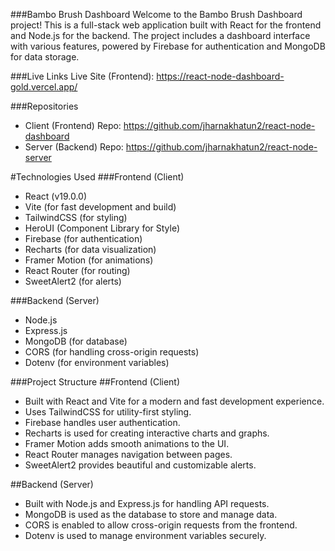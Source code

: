 ###Bambo Brush Dashboard
Welcome to the Bambo Brush Dashboard project! This is a full-stack web application built with React for the frontend and Node.js for the backend. The project includes a dashboard interface with various features, powered by Firebase for authentication and MongoDB for data storage.

###Live Links
Live Site (Frontend): https://react-node-dashboard-gold.vercel.app/

###Repositories
- Client (Frontend) Repo: https://github.com/jharnakhatun2/react-node-dashboard
- Server (Backend) Repo: https://github.com/jharnakhatun2/react-node-server

#Technologies Used
###Frontend (Client)
- React (v19.0.0)
- Vite (for fast development and build)
- TailwindCSS (for styling)
- HeroUI (Component Library for Style)
- Firebase (for authentication)
- Recharts (for data visualization)
- Framer Motion (for animations)
- React Router (for routing)
- SweetAlert2 (for alerts)

###Backend (Server)
- Node.js
- Express.js
- MongoDB (for database)
- CORS (for handling cross-origin requests)
- Dotenv (for environment variables)

###Project Structure
##Frontend (Client)
- Built with React and Vite for a modern and fast development experience.
- Uses TailwindCSS for utility-first styling.
- Firebase handles user authentication.
- Recharts is used for creating interactive charts and graphs.
- Framer Motion adds smooth animations to the UI.
- React Router manages navigation between pages.
- SweetAlert2 provides beautiful and customizable alerts.

##Backend (Server)
- Built with Node.js and Express.js for handling API requests.
- MongoDB is used as the database to store and manage data.
- CORS is enabled to allow cross-origin requests from the frontend.
- Dotenv is used to manage environment variables securely.
